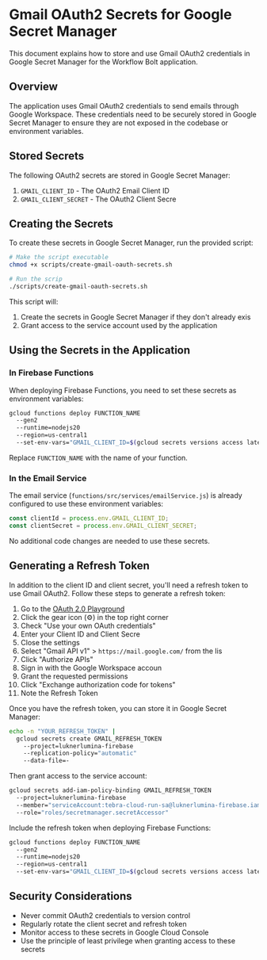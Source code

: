 # Gmail OAuth2 Secrets for Google Secret Manager

This document explains how to store and use Gmail OAuth2 credentials in Google Secret Manager for the Workflow Bolt application.

## Overview

The application uses Gmail OAuth2 credentials to send emails through Google Workspace. These credentials need to be securely stored in Google Secret Manager to ensure they are not exposed in the codebase or environment variables.

## Stored Secrets

The following OAuth2 secrets are stored in Google Secret Manager:

1. `GMAIL_CLIENT_ID` - The OAuth2 Email Client ID
2. `GMAIL_CLIENT_SECRET` - The OAuth2 Client Secre

## Creating the Secrets

To create these secrets in Google Secret Manager, run the provided script:

```bash
# Make the script executable
chmod +x scripts/create-gmail-oauth-secrets.sh

# Run the scrip
./scripts/create-gmail-oauth-secrets.sh
```

This script will:

1. Create the secrets in Google Secret Manager if they don't already exis
2. Grant access to the service account used by the application

## Using the Secrets in the Application

### In Firebase Functions

When deploying Firebase Functions, you need to set these secrets as environment variables:

```bash
gcloud functions deploy FUNCTION_NAME
  --gen2
  --runtime=nodejs20
  --region=us-central1
  --set-env-vars="GMAIL_CLIENT_ID=$(gcloud secrets versions access latest --secret=GMAIL_CLIENT_ID),GMAIL_CLIENT_SECRET=$(gcloud secrets versions access latest --secret=GMAIL_CLIENT_SECRET)"
```

Replace `FUNCTION_NAME` with the name of your function.

### In the Email Service

The email service (`functions/src/services/emailService.js`) is already configured to use these environment variables:

```javascript
const clientId = process.env.GMAIL_CLIENT_ID;
const clientSecret = process.env.GMAIL_CLIENT_SECRET;
```

No additional code changes are needed to use these secrets.

## Generating a Refresh Token

In addition to the client ID and client secret, you'll need a refresh token to use Gmail OAuth2. Follow these steps to generate a refresh token:

1. Go to the [OAuth 2.0 Playground](https://developers.google.com/oauthplayground/)
2. Click the gear icon (⚙️) in the top right corner
3. Check "Use your own OAuth credentials"
4. Enter your Client ID and Client Secre
5. Close the settings
6. Select "Gmail API v1" > `https://mail.google.com/` from the lis
7. Click "Authorize APIs"
8. Sign in with the Google Workspace accoun
9. Grant the requested permissions
10. Click "Exchange authorization code for tokens"
11. Note the Refresh Token

Once you have the refresh token, you can store it in Google Secret Manager:

```bash
echo -n "YOUR_REFRESH_TOKEN" |
  gcloud secrets create GMAIL_REFRESH_TOKEN
    --project=luknerlumina-firebase
    --replication-policy="automatic"
    --data-file=-
```

Then grant access to the service account:

```bash
gcloud secrets add-iam-policy-binding GMAIL_REFRESH_TOKEN
  --project=luknerlumina-firebase
  --member="serviceAccount:tebra-cloud-run-sa@luknerlumina-firebase.iam.gserviceaccount.com"
  --role="roles/secretmanager.secretAccessor"
```

Include the refresh token when deploying Firebase Functions:

```bash
gcloud functions deploy FUNCTION_NAME
  --gen2
  --runtime=nodejs20
  --region=us-central1
  --set-env-vars="GMAIL_CLIENT_ID=$(gcloud secrets versions access latest --secret=GMAIL_CLIENT_ID),GMAIL_CLIENT_SECRET=$(gcloud secrets versions access latest --secret=GMAIL_CLIENT_SECRET),GMAIL_REFRESH_TOKEN=$(gcloud secrets versions access latest --secret=GMAIL_REFRESH_TOKEN)"
```

## Security Considerations

- Never commit OAuth2 credentials to version control
- Regularly rotate the client secret and refresh token
- Monitor access to these secrets in Google Cloud Console
- Use the principle of least privilege when granting access to these secrets
